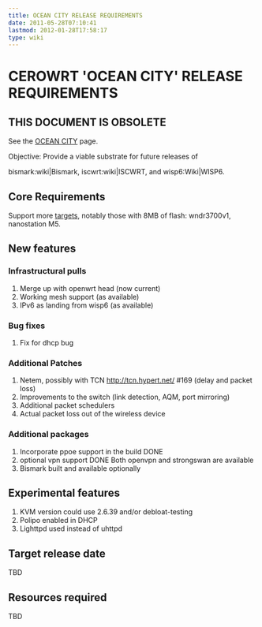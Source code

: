 ```yaml
---
title: OCEAN CITY RELEASE REQUIREMENTS
date: 2011-05-28T07:10:41
lastmod: 2012-01-28T17:58:17
type: wiki
---
```

CEROWRT 'OCEAN CITY' RELEASE REQUIREMENTS
=========================================

THIS DOCUMENT IS OBSOLETE
-------------------------

See the [OCEAN CITY](OCEAN_CITY.md) page.

Objective: Provide a viable substrate for future releases of
<link>bismark:wiki|Bismark</link>, <link>iscwrt:wiki|ISCWRT</link>, and
<link>wisp6:Wiki|WISP6</link>.

Core Requirements
-----------------

Support more [targets](Targets.md), notably those with 8MB of flash:
wndr3700v1, nanostation M5.

New features
------------

### Infrastructural pulls

1.  Merge up with openwrt head (now current)
2.  Working mesh support (as available)
3.  IPv6 as landing from wisp6 (as available)

### Bug fixes

1.  Fix for dhcp bug

### Additional Patches

1.  Netem, possibly with TCN http://tcn.hypert.net/ \#169 (delay and
    packet loss)
2.  Improvements to the switch (link detection, AQM, port mirroring)
3.  Additional packet schedulers
4.  Actual packet loss out of the wireless device

### Additional packages

1.  Incorporate ppoe support in the build DONE
2.  optional vpn support DONE Both openvpn and strongswan are available
3.  Bismark built and available optionally

Experimental features
---------------------

1.  KVM version could use 2.6.39 and/or debloat-testing
2.  Polipo enabled in DHCP
3.  Lighttpd used instead of uhttpd

Target release date
-------------------

TBD

Resources required
------------------

TBD
